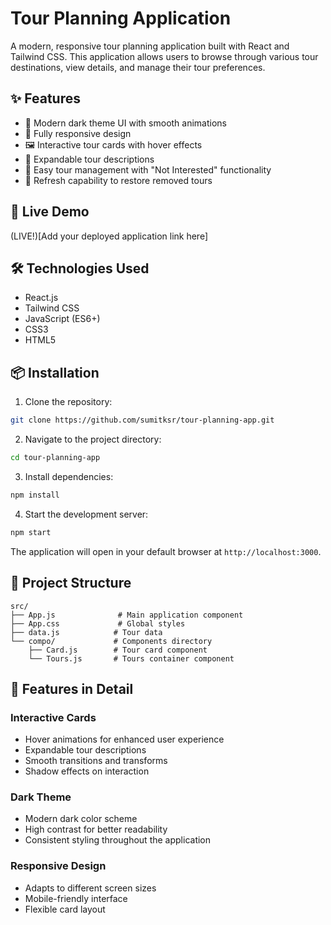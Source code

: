 # Tour Planning Application

A modern, responsive tour planning application built with React and Tailwind CSS. This application allows users to browse through various tour destinations, view details, and manage their tour preferences.

## ✨ Features

- 🎨 Modern dark theme UI with smooth animations
- 📱 Fully responsive design
- 🖼️ Interactive tour cards with hover effects
- 📝 Expandable tour descriptions
- 🎯 Easy tour management with "Not Interested" functionality
- 🔄 Refresh capability to restore removed tours

## 🚀 Live Demo

(LIVE!)[Add your deployed application link here]

## 🛠️ Technologies Used

- React.js
- Tailwind CSS
- JavaScript (ES6+)
- CSS3
- HTML5

## 📦 Installation

1. Clone the repository:
```bash
git clone https://github.com/sumitksr/tour-planning-app.git
```

2. Navigate to the project directory:
```bash
cd tour-planning-app
```

3. Install dependencies:
```bash
npm install
```

4. Start the development server:
```bash
npm start
```

The application will open in your default browser at `http://localhost:3000`.

## 🎯 Project Structure

```
src/
├── App.js              # Main application component
├── App.css             # Global styles
├── data.js            # Tour data
└── compo/             # Components directory
    ├── Card.js        # Tour card component
    └── Tours.js       # Tours container component
```

## 🎨 Features in Detail

### Interactive Cards
- Hover animations for enhanced user experience
- Expandable tour descriptions
- Smooth transitions and transforms
- Shadow effects on interaction

### Dark Theme
- Modern dark color scheme
- High contrast for better readability
- Consistent styling throughout the application

### Responsive Design
- Adapts to different screen sizes
- Mobile-friendly interface
- Flexible card layout


